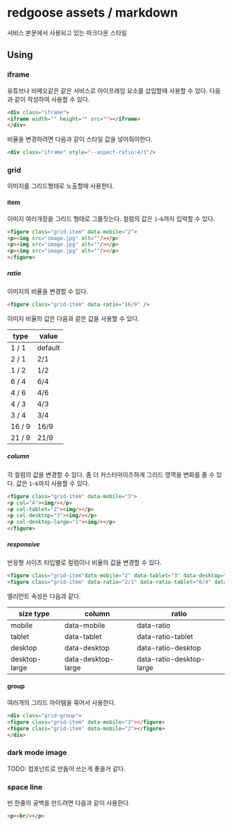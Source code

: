 # redgoose assets / markdown

서비스 본문에서 사용되고 있는 마크다운 스타일

## Using

### iframe

유튜브나 비메오같은 같은 서비스로 아이프레임 요소를 삽입할때 사용할 수 있다.
다음과 같이 작성하여 사용할 수 있다.

```markdown
<div class="iframe">
<iframe width="" height="" src=""></iframe>
</div>
```

비율을 변경하려면 다음과 같이 스타일 값을 넣어줘야한다.

```markdown
<div class="iframe" style="--aspect-ratio:4/3"/>
```

### grid

이미지를 그리드형태로 노출할때 사용한다.

#### item

이미지 여러개장을 그리드 형태로 그룹짓는다. 컬럼의 값은 `1~6`까지 입력할 수 있다.

```markdown
<figure class="grid-item" data-mobile="2">
<p><img src="image.jpg" alt=""/></p>
<p><img src="image.jpg" alt=""/></p>
<p><img src="image.jpg" alt=""/></p>
</figure>
```

##### ratio

이미지의 비율을 변경할 수 있다.

```markdown
<figure class="grid-item" data-ratio="16/9" />
```

이미지 비율의 값은 다음과 같은 값을 사용할 수 있다.

| type   | value   |
|--------|---------|
| 1 / 1  | default |
| 2 / 1  | 2/1     |
| 1 / 2  | 1/2     |
| 6 / 4  | 6/4     |
| 4 / 6  | 4/6     |
| 4 / 3  | 4/3     |
| 3 / 4  | 3/4     |
| 16 / 9 | 16/9    |
| 21 / 9 | 21/9    |

##### column

각 컬럼의 값을 변경할 수 있다. 좀 더 커스터마이즈하게 그리드 영역을 변화를 줄 수 있다. 값은 `1~6`까지 사용할 수 있다.

```markdown
<figure class="grid-item" data-mobile="3">
<p col="4"><img/></p>
<p col-tablet="2"><img/></p>
<p col-desktop="3"><img/></p>
<p col-desktop-large="1"><img/></p>
</figure>
```

##### responsive

반응형 사이즈 타입별로 컬럼이나 비율의 값을 변경할 수 있다.

```markdown
<figure class="grid-item"data-mobile="2" data-tablet="3" data-desktop="4" data-desktop-large="5" />
<figure class="grid-item" data-ratio="2/1" data-ratio-tablet="6/4" data-ratio-desktop="6/4" data-ratio-desktop-large="6/4" />
```

엘리먼트 속성은 다음과 같다.

| size type     | column             | ratio                    |
|---------------|--------------------|--------------------------|
| mobile        | data-mobile        | data-ratio               |
| tablet        | data-tablet        | data-ratio-tablet        |
| desktop       | data-desktop       | data-ratio-desktop       |
| desktop-large | data-desktop-large | data-ratio-desktop-large |

#### group

여러개의 그리드 아이템을 묶어서 사용한다.

```markdown
<div class="grid-group">
<figure class="grid-item" data-mobile="3"></figure>
<figure class="grid-item" data-mobile="2"></figure>
</div>
```

### dark mode image

TODO: 컴포넌트로 만들어 쓰는게 좋을거 같다.


### space line

빈 한줄의 공백을 만드려면 다음과 같이 사용한다.

```markdown
<p><br/></p>
```
